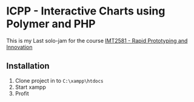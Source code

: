 # ICPP - Interactive Charts using Polymer and PHP 
This is my Last solo-jam for the course [IMT2581 - Rapid Prototyping and Innovation](https://www.ntnu.edu/studies/courses/IMT2581/2018/1#tab=omEmnet)

## Installation
1. Clone project in to `C:\xampp\htdocs`
2. Start xampp
3. Profit <!-- TODO add more here later -->